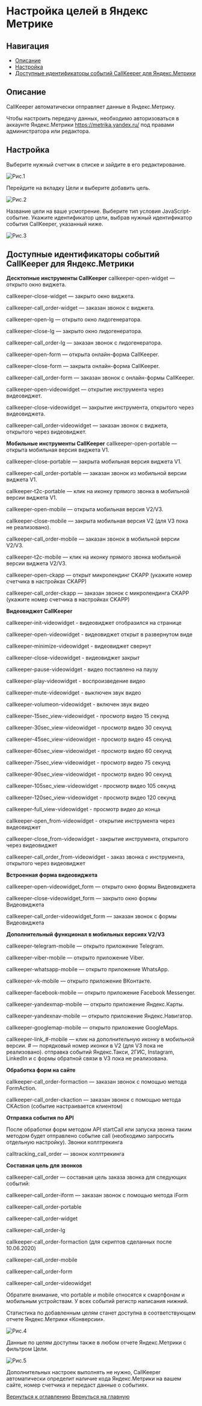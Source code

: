 # Настройка целей в Яндекс Метрике

## Навигация
* [Описание ](#Описание)
* [Настройка ](#Настройка)
* [Доступные идентификаторы событий CallKeeper для Яндекс.Метрики ](#Доступные-идентификаторы-событий-CallKeeper-для-Яндекс.Метрики )


## Описание 

CallKeeper автоматически отправляет данные в Яндекс.Метрику.

Чтобы настроить передачу данных, необходимо авторизоваться в аккаунте Яндекс.Метрики https://metrika.yandex.ru/ под правами администратора или редактора.

## Настройка 

Выберите нужный счетчик в списке и зайдите в его редактирование. 

![Рис.1](images/1.png)

Перейдите на вкладку Цели и выберите добавить цель. 

![Рис.2](images/2.png)

Название цели на ваше усмотрение. Выберите тип условия JavaScript-событие. Укажите идентификатор цели, выбрав нужный идентификатор события CallKeeper, указанный ниже.


![Рис.3](images/Metrika-shag-3.png)

## Доступные идентификаторы событий CallKeeper для Яндекс.Метрики 


**Десктопные инструменты CallKeeper**
callkeeper-open-widget — открыто окно виджета.

callkeeper-close-widget — закрыто окно виджета.

callkeeper-call_order-widget — заказан звонок с виджета.

callkeeper-open-lg — открыто окно лидогенератора.

callkeeper-close-lg — закрыто окно лидогенератора.

callkeeper-call_order-lg — заказан звонок с лидогенератора.

callkeeper-open-form — открыта онлайн-форма CallKeeper.

callkeeper-close-form — закрыта онлайн-форма CallKeeper.

callkeeper-call_order-form — заказан звонок с онлайн-формы CallKeeper.

callkeeper-open-videowidget — открытие инструмента через видеовиджет.

callkeeper-close-videowidget — закрытие инструмента, открытого через видеовиджета.

callkeeper-call_order-videowidget — заказан звонок с виджета, открытого через видеовиджет.

**Мобильные инструменты CallKeeper**
callkeeper-open-portable — открыта мобильная версия виджета V1.

callkeeper-close-portable — закрыта мобильная версия виджета V1.

callkeeper-call_order-portable — заказан звонок из мобильной версии виджета V1.

callkeeper-t2c-portable — клик на иконку прямого звонка в мобильной версии виджета V1.

callkeeper-open-mobile — открыта мобильная версия V2/V3.

callkeeper-close-mobile — закрыта мобильная версия V2 (для V3 пока не реализовано).

callkeeper-call_order-mobile — заказан звонок в мобильной версии V2/V3.

callkeeper-t2c-mobile — клик на иконку прямого звонка мобильной версии виджета V2/V3.

callkeeper-open-ckapp — открыт микролендинг CKAPP (укажите номер счетчика в настройках CKAPP)

callkeeper-call_order-ckapp — заказан звонок с микролендинга CKAPP (укажите номер счетчика в настройках CKAPP)

**Видеовиджет CallKeeper**

callkeeper-init-videowidget - видеовиджет отобразился на странице

callkeeper-open-videowidget - видеовиджет открыт в развернутом виде

callkeeper-minimize-videowidget - видеовиджет свернут

callkeeper-close-videowidget - видеовиджет закрыт

callkeeper-pause-videowidget - видео поставлено на паузу

callkeeper-play-videowidget - воспроизведение видео

callkeeper-mute-videowidget - выключен звук видео

callkeeper-volumeon-videowidget - включен звук видео

callkeeper-15sec_view-videowidget - просмотр видео 15 секунд

callkeeper-30sec_view-videowidget - просмотр видео 30 секунд

callkeeper-45sec_view-videowidget - просмотр видео 45 секунд

callkeeper-60sec_view-videowidget - просмотр видео 60 секунд

callkeeper-75sec_view-videowidget - просмотр видео 75 секунд

callkeeper-90sec_view-videowidget - просмотр видео 90 секунд

callkeeper-105sec_view-videowidget - просмотр видео 105 секунд

callkeeper-120sec_view-videowidget - просмотр видео 120 секунд

callkeeper-full_view-videowidget - просмотр видео до конца

callkeeper-open_from-videowidget - открытие инструмента через видеовиджет

callkeeper-close_from-videowidget - закрытие инструмента, открытого через видеовиджет

callkeeper-call_order_from-videowidget - заказ звонка с инструмента, открытого через видеовиджет

**Встроенная форма видеовиджета**

callkeeper-open-videowidget_form — открыто окно формы Видеовиджета

callkeeper-close-videowidget_form — закрыто окно формы Видеовиджета

callkeeper-call_order-videowidget_form — заказан звонок с формы Видеовиджета

**Дополнительный функционал в мобильных версиях V2/V3**

callkeeper-telegram-mobile — открыто приложение Telegram.

callkeeper-viber-mobile — открыто приложение Viber.

callkeeper-whatsapp-mobile — открыто приложение WhatsApp.

callkeeper-vk-mobile — открыто приложение ВКонтакте.

callkeeper-facebook-mobile — открыто приложение Facebook Messenger.

callkeeper-yandexmap-mobile — открыто приложение Яндекс.Карты.

callkeeper-yandexnav-mobile — открыто приложение Яндекс.Навигатор.

callkeeper-googlemap-mobile — открыто приложение GoogleMaps.

callkeeper-link_#-mobile — клик на дополнительную иконку в мобильной версии. # — порядковый номер иконки в V2 (для V3 пока не реализовано).
отправка событий Яндекс.Такси, 2ГИС, Instagram, LinkedIn и с формы обратной связи в V3 пока не реализована.

**Обработка форм на сайте**

callkeeper-call_order-formaction — заказан звонок с помощью метода FormAction.

callkeeper-call_order-ckaction — заказан звонок с помощью метода CKAction (событие настраивается клиентом)

**Отправка события по API**

После обработки форм методом API startCall или запуска звонка таким методом будет отправлено событие call (необходимо запросить отдельную настройку).
Звонки коллтрекинга

calltracking_call_order — звонок коллтрекинга

**Составная цель для звонков**

callkeeper-call_order — составная цель заказа звонка для следующих событий:

callkeeper-call_order-iform — заказан звонок с помощью метода iForm

callkeeper-call_order-portable

callkeeper-call_order-widget

callkeeper-call_order-lg

callkeeper-call_order-formaction
(для скриптов сделанных после 10.06.2020)

callkeeper-call_order-mobile

callkeeper-call_order-form

callkeeper-call_order-videowidget

Обратите внимание, что portable и mobile относятся к смартфонам и мобильным устройствам. У всех событий регистр написания нижний.


Статистика по добавленным целям станет доступна в соответствующем отчете Яндекс.Метрики «Конверсии».


![Рис.4](images/konversii.png)

Данные по целям доступны также в любом отчете Яндекс.Метрики с фильтром Цели.


![Рис.5](images/5.png)

Дополнительных настроек выполнять не нужно, CallKeeper автоматически определит наличие кода Яндекс.Метрики на вашем сайте, номер счетчика и передаст данные о событиях.

[Вернуться к оглавлению](#навигация)
[Вернуться на главную](/README.md/#documentation)
